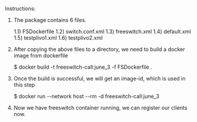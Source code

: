 Instructions:

1) The package contains 6 files.

   1.1) FSDockerfile
   1.2) switch.conf.xml
   1.3) freeswitch.xml
   1.4) default.xml
   1.5) testplivo1.xml
   1.6) testplivo2.xml

2) After copying the above files to a directory, we need to build a docker image from dockerfile

   $ docker build -t freeswitch-call:june_3 -f FSDockerfile .

3) Once the build is successful, we will get an image-id, which is used in this step  

   $ docker run --network host --rm -d freeswitch-call:june_3

4) Now we have freeswitch container running, we can register our clients now.
